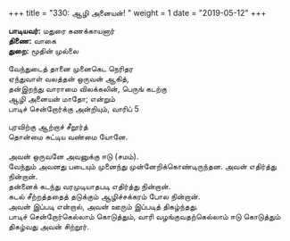 ﻿+++
title = "330: ஆழி அனையன்!  "
weight = 1
date = "2019-05-12"
+++

**பாடியவர்:** மதுரை கணக்காயனார்  
**திணை:** வாகை  
**துறை:** மூதின் முல்லை  
  
வேந்துடைத் தானை முனைகெட நெரிதர  
ஏந்துவாள் வலத்தன் ஒருவன் ஆகித்,  
தன்இறந்து வாராமை விலக்கலின், பெருங் கடற்கு  
ஆழி அனையன் மாதோ; என்றும்  
பாடிச் சென்றோர்க்கு அன்றியும், வாரிப் 5  
  
புரவிற்கு ஆற்றாச் சீறூர்த்  
தொன்மை சுட்டிய வண்மை யோனே.  
   
அவன் ஒருவனே அவனுக்கு ஈடு (சமம்).  
வேந்தும் அவனது படையும் முனைந்து முன்னேறிக்கொண்டிருந்தன. அவன் எதிர்த்து நின்றான்.  
தன்னைக் கடந்து வரமுடியாதபடி எதிர்த்து நின்றான்.  
கடல் சீற்றத்ததைத் தடுக்கும் ஆழிச்சக்கரம் போல நின்றான்.  
அவன் இப்படி என்றால், அவன் ஊரும் இப்படித் திகழ்ந்தது.  
பாடிச் சென்றோர்கெல்லாம் கொடுத்தும், வாரி வழங்குவதற்கெல்லாம் ஈடு கொடுத்தும் திகழ்வது அவன் சிற்றூர்.  

